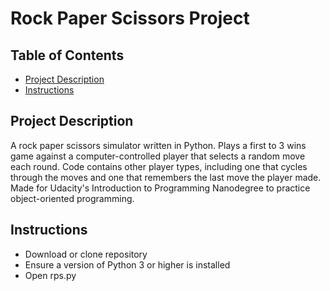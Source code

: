 # Rock Paper Scissors Project

## Table of Contents

* [Project Description](#projectdescription)
* [Instructions](#instructions)

## Project Description
A rock paper scissors simulator written in Python. Plays a first to 3 wins game against a computer-controlled player that selects a random move each round. Code contains other player types, including one that cycles through the moves and one that remembers the last move the player made. Made for Udacity's Introduction to Programming Nanodegree to practice object-oriented programming.

## Instructions

* Download or clone repository
* Ensure a version of Python 3 or higher is installed
* Open rps.py
